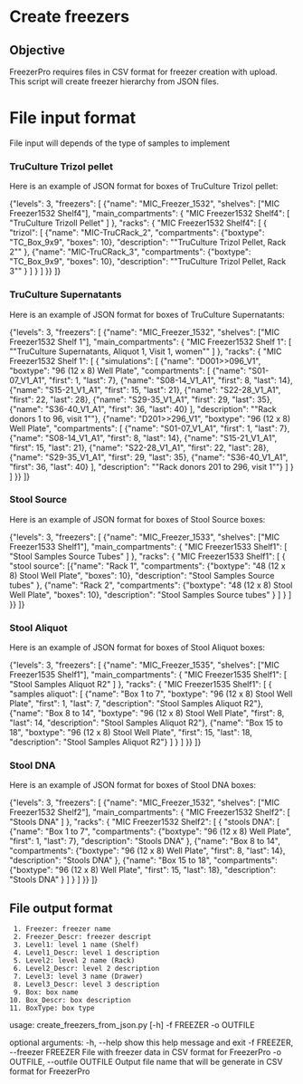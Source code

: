 
# Create freezers

## Objective

FreezerPro requires files in CSV format for freezer creation with upload. This
script will create freezer hierarchy from JSON files.

# File input format

File input will depends of the type of samples to implement

### TruCulture Trizol pellet

Here is an example of JSON format for boxes of TruCulture Trizol pellet:

{"levels": 3,
 "freezers": [
	{"name": "MIC_Freezer_1532",
	"shelves": ["MIC Freezer1532 Shelf4"],
	"main_compartments": {
		"MIC Freezer1532 Shelf4": [
			"TruCulture Trizoll Pellet"
		]
	},
	"racks": {
		"MIC Freezer1532 Shelf4": [
      {
        "trizol": [
  				{"name": "MIC-TruCRack_2",
  				"compartments":
  					{"boxtype": "TC_Box_9x9",
  					"boxes": 10},
  				"description": ""TruCulture Trizol Pellet, Rack 2""
          },
  				{"name": "MIC-TruCRack_3",
  				"compartments":
  					{"boxtype": "TC_Box_9x9",
  					"boxes": 10},
  				"description": ""TruCulture Trizol Pellet, Rack 3""
  				}
  			]
			}
    ]
	}}
]}

### TruCulture Supernatants

Here is an example of JSON format for boxes of TruCulture Supernatants:

{"levels": 3,
 "freezers": [
	{"name": "MIC_Freezer_1532",
	"shelves": ["MIC Freezer1532 Shelf 1"],
	"main_compartments": {
		"MIC Freezer1532 Shelf 1": [
			""TruCulture Supernatants, Aliquot 1, Visit 1, women""
		]
	},
	"racks": {
		"MIC Freezer1532 Shelf 1": [
      {
  			"simulations": [
  				{"name": "D001>>096_V1",
  				"boxtype": "96 (12 x 8) Well Plate",
  				"compartments": [
  					{"name": "S01-07_V1_A1",
  					"first": 1,
  					"last": 7},
  					{"name": "S08-14_V1_A1",
  					"first": 8,
  					"last": 14},
  					{"name": "S15-21_V1_A1",
  					"first": 15,
  					"last": 21},
  					{"name": "S22-28_V1_A1",
  					"first": 22,
  					"last": 28},
  					{"name": "S29-35_V1_A1",
  					"first": 29,
  					"last": 35},
  					{"name": "S36-40_V1_A1",
  					"first": 36,
  					"last": 40}
  				],
  				"description": ""Rack donors 1 to 96, visit 1""},
  				{"name": "D201>>296_V1",
  				"boxtype": "96 (12 x 8) Well Plate",
  				"compartments": [
  					{"name": "S01-07_V1_A1",
  					"first": 1,
  					"last": 7},
  					{"name": "S08-14_V1_A1",
  					"first": 8,
  					"last": 14},
  					{"name": "S15-21_V1_A1",
  					"first": 15,
  					"last": 21},
  					{"name": "S22-28_V1_A1",
  					"first": 22,
  					"last": 28},
  					{"name": "S29-35_V1_A1",
  					"first": 29,
  					"last": 35},
  					{"name": "S36-40_V1_A1",
  					"first": 36,
  					"last": 40}
  				],
  				"description": ""Rack donors 201 to 296, visit 1""}
        ]
			}
    ]
	}}
]}

### Stool Source

Here is an example of JSON format for boxes of Stool Source boxes:

{"levels": 3,
 "freezers": [
	{"name": "MIC_Freezer_1533",
	"shelves": ["MIC Freezer1533 Shelf1"],
	"main_compartments": {
		"MIC Freezer1533 Shelf1": [
			"Stool Samples Source Tubes"
		]
	},
	"racks": {
		"MIC Freezer1533 Shelf1": [
      {
  			"stool source":
          [{"name": "Rack 1",
    				"compartments":
    					{"boxtype": "48 (12 x 8) Stool Well Plate",
    					"boxes": 10},
    				"description": "Stool Samples Source tubes"
            },
    				{"name": "Rack 2",
    				"compartments":
    					{"boxtype": "48 (12 x 8) Stool Well Plate",
    					"boxes": 10},
    				"description": "Stool Samples Source tubes"
    				}
    			]
      }
    ]
	}}
]}

### Stool Aliquot

Here is an example of JSON format for boxes of Stool Aliquot boxes:

{"levels": 3,
 "freezers": [
	{"name": "MIC_Freezer_1535",
	"shelves": ["MIC Freezer1535 Shelf1"],
	"main_compartments": {
		"MIC Freezer1535 Shelf1": [
			"Stool Samples Aliquot R2"
		]
	},
	"racks": {
		"MIC Freezer1535 Shelf1": [
			{
        "samples aliquot": [
  				{"name": "Box 1 to 7",
  				"boxtype": "96 (12 x 8) Stool Well Plate",
  				"first": 1,
  				"last": 7,
  				"description": "Stool Samples Aliquot R2"},
  				{"name": "Box 8 to 14",
  				"boxtype": "96 (12 x 8) Stool Well Plate",
  				"first": 8,
  				"last": 14,
  				"description": "Stool Samples Aliquot R2"},
  				{"name": "Box 15 to 18",
  				"boxtype": "96 (12 x 8) Stool Well Plate",
  				"first": 15,
  				"last": 18,
  				"description": "Stool Samples Aliquot R2"}
       ]
      }
    ]
	}}
]}

### Stool DNA

Here is an example of JSON format for boxes of Stool DNA boxes:

{"levels": 3,
 "freezers": [
	{"name": "MIC_Freezer_1532",
	"shelves": ["MIC Freezer1532 Shelf2"],
	"main_compartments": {
		"MIC Freezer1532 Shelf2": [
			"Stools DNA"
		]
	},
	"racks": {
		"MIC Freezer1532 Shelf2": [
			{
        "stools DNA": [
  				{"name": "Box 1 to 7",
  				"compartments":
  					{"boxtype": "96 (12 x 8) Well Plate",
            "first": 1,
            "last": 7},
  				"description": "Stools DNA"
  				},
  				{"name": "Box 8 to 14",
  				"compartments":
  					{"boxtype": "96 (12 x 8) Well Plate",
            "first": 8,
  					"last": 14},
  				"description": "Stools DNA"
  				},
  				{"name": "Box 15 to 18",
  				"compartments":
  					{"boxtype": "96 (12 x 8) Well Plate",
            "first": 15,
  					"last": 18},
  				"description": "Stools DNA"
  				}
	     ]
     }
    ]
	}}
]}

## File output format

     1. Freezer: freezer name
     2. Freezer_Descr: freezer descript
     3. Level1: level 1 name (Shelf)
     4. Level1_Descr: level 1 description
     5. Level2: level 2 name (Rack)
     6. Level2_Descr: level 2 description
     7. Level3: level 3 name (Drawer)
     8. Level3_Descr: level 3 description
     9. Box: box name
    10. Box_Descr: box description
    11. BoxType: box type


usage: create_freezers_from_json.py [-h] -f FREEZER -o OUTFILE

optional arguments:
  -h, --help            show this help message and exit
  -f FREEZER, --freezer FREEZER
                        File with freezer data in CSV format for FreezerPro
  -o OUTFILE, --outfile OUTFILE
                        Output file name that will be generate in CSV format
                        for FreezerPro
